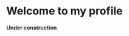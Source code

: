 # Welcome to my profile

<html>
  <head>
  </head>
  <body>   
    <p> <strong>Under construction </strong> <strong></strong> </p>
  </body>
</html>
